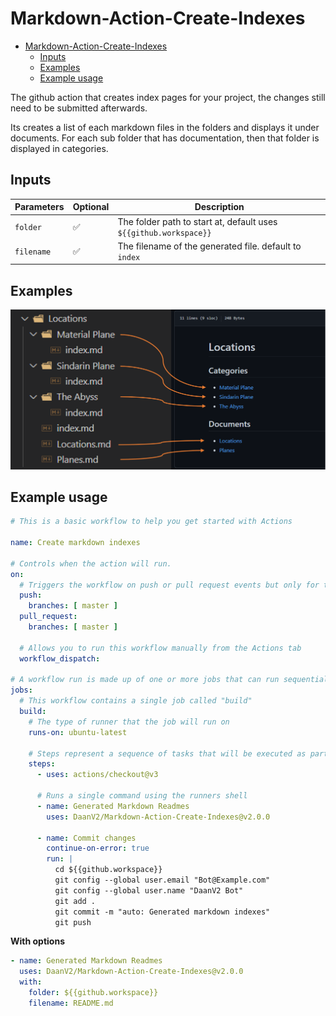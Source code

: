 # Markdown-Action-Create-Indexes

- [Markdown-Action-Create-Indexes](#markdown-action-create-indexes)
  - [Inputs](#inputs)
  - [Examples](#examples)
  - [Example usage](#example-usage)

The github action that creates index pages for your project, the changes still need to be submitted afterwards.

Its creates a list of each markdown files in the folders and displays it under documents.
For each sub folder that has documentation, then that folder is displayed in categories.

## Inputs


|Parameters|Optional|Description|
|----------|--------|-----------|
|`folder`  | ✅ | The folder path to start at, default uses `${{github.workspace}}` |
|`filename`| ✅ | The filename of the generated file. default to `index` |

## Examples

![example](https://raw.githubusercontent.com/DaanV2/Markdown-Action-Create-Indexes/main/assets/example.PNG)

## Example usage

```yml
# This is a basic workflow to help you get started with Actions

name: Create markdown indexes

# Controls when the action will run. 
on:
  # Triggers the workflow on push or pull request events but only for the master branch
  push:
    branches: [ master ]
  pull_request:
    branches: [ master ]

  # Allows you to run this workflow manually from the Actions tab
  workflow_dispatch:

# A workflow run is made up of one or more jobs that can run sequentially or in parallel
jobs:
  # This workflow contains a single job called "build"
  build:
    # The type of runner that the job will run on
    runs-on: ubuntu-latest

    # Steps represent a sequence of tasks that will be executed as part of the job
    steps:
      - uses: actions/checkout@v3

      # Runs a single command using the runners shell
      - name: Generated Markdown Readmes
        uses: DaanV2/Markdown-Action-Create-Indexes@v2.0.0

      - name: Commit changes
        continue-on-error: true
        run: |
          cd ${{github.workspace}}
          git config --global user.email "Bot@Example.com"
          git config --global user.name "DaanV2 Bot"
          git add .
          git commit -m "auto: Generated markdown indexes"
          git push
```

**With options**
```yaml
- name: Generated Markdown Readmes
  uses: DaanV2/Markdown-Action-Create-Indexes@v2.0.0
  with: 
    folder: ${{github.workspace}}
    filename: README.md
```
